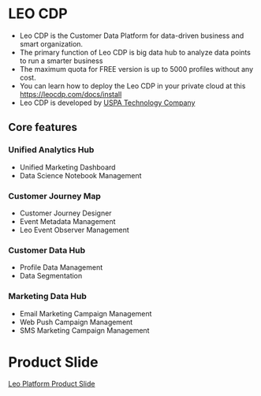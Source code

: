 # LEO CDP 

* Leo CDP is the Customer Data Platform for data-driven business and smart organization.
* The primary function of Leo CDP is big data hub to analyze data points to run a smarter business
* The maximum quota for FREE version is up to 5000 profiles without any cost. 
* You can learn how to deploy the Leo CDP in your private cloud at this https://leocdp.com/docs/install
* Leo CDP is developed by [USPA Technology Company](https://uspa.tech)

## Core features

### Unified Analytics Hub

* Unified Marketing Dashboard
* Data Science Notebook Management

### Customer Journey Map

* Customer Journey Designer
* Event Metadata Management
* Leo Event Observer Management

### Customer Data Hub

* Profile Data Management
* Data Segmentation 

### Marketing Data Hub
* Email Marketing Campaign Management
* Web Push Campaign Management
* SMS Marketing Campaign Management


# Product Slide
[Leo Platform Product Slide](https://docs.google.com/presentation/d/10FxclOgnQ-r-0i_tKSj7SbUwrdEk6a5NzW44-UxjIOs/edit?usp=sharing)


	
